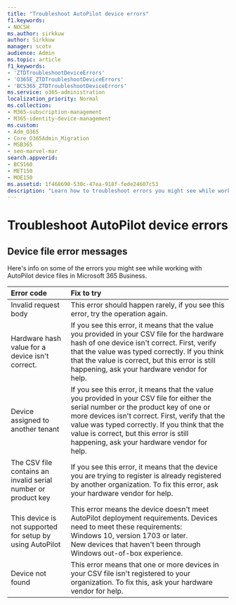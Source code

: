 ```yaml
---
title: "Troubleshoot AutoPilot device errors"
f1.keywords:
- NOCSH
ms.author: sirkkuw
author: Sirkkuw
manager: scotv
audience: Admin
ms.topic: article
f1_keywords:
- 'ZTDTroubleshootDeviceErrors'
- 'O365E_ZTDTroubleshootDeviceErrors'
- 'BCS365_ZTDTroubleshootDeviceErrors'
ms.service: o365-administration
localization_priority: Normal
ms.collection: 
- M365-subscription-management
- M365-identity-device-management 
ms.custom:
- Adm_O365
- Core_O365Admin_Migration
- MSB365
- seo-marvel-mar
search.appverid:
- BCS160
- MET150
- MOE150
ms.assetid: 1f468690-530c-47ea-918f-fede24607c53
description: "Learn how to troubleshoot errors you might see while working with AutoPilot device files in Microsoft 365 Business."
---
```


# Troubleshoot AutoPilot device errors

## Device file error messages

Here's info on some of the errors you might see while working with AutoPilot device files in Microsoft 365 Business. 
  
|**Error code**|**Fix to try**|
|:-----|:-----|
|Invalid request body  <br/> |This error should happen rarely, if you see this error, try the operation again.  <br/> |
|Hardware hash value for a device isn't correct.  <br/> |If you see this error, it means that the value you provided in your CSV file for the hardware hash of one device isn't correct. First, verify that the value was typed correctly. If you think that the value is correct, but this error is still happening, ask your hardware vendor for help.  <br/> |
|Device assigned to another tenant  <br/> |If you see this error, it means that the value you provided in your CSV file for either the serial number or the product key of one or more devices isn't correct. First, verify that the value was typed correctly. If you think that the value is correct, but this error is still happening, ask your hardware vendor for help.  <br/> |
|The CSV file contains an invalid serial number or product key  <br/> |If you see this error, it means that the device you are trying to register is already registered by another organization. To fix this error, ask your hardware vendor for help.  <br/> |
|This device is not supported for setup by using AutoPilot  <br/> | This error means the device doesn't meet AutoPilot deployment requirements. Devices need to meet these requirements:  <br/>  Windows 10, version 1703 or later.  <br/>  New devices that haven't been through Windows out-of-box experience.  <br/> |
|Device not found  <br/> |This error means that one or more devices in your CSV file isn't registered to your organization. To fix this, ask your hardware vendor for help.  <br/> |
